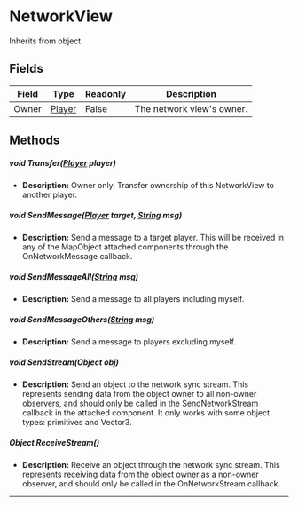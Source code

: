 # NetworkView
Inherits from object
## Fields
|Field|Type|Readonly|Description|
|---|---|---|---|
|Owner|[Player](../objects/Player.md)|False|The network view's owner.|
## Methods
##### void Transfer([Player](../objects/Player.md) player)
- **Description:** Owner only. Transfer ownership of this NetworkView to another player.
##### void SendMessage([Player](../objects/Player.md) target, [String](../static/String.md) msg)
- **Description:** Send a message to a target player. This will be received in any of the MapObject attached components through the OnNetworkMessage callback.
##### void SendMessageAll([String](../static/String.md) msg)
- **Description:** Send a message to all players including myself.
##### void SendMessageOthers([String](../static/String.md) msg)
- **Description:** Send a message to players excluding myself.
##### void SendStream(Object obj)
- **Description:** Send an object to the network sync stream.             This represents sending data from the object owner to all non-owner observers,             and should only be called in the SendNetworkStream callback in the attached component.             It only works with some object types: primitives and Vector3.
##### Object ReceiveStream()
- **Description:** Receive an object through the network sync stream.             This represents receiving data from the object owner as a non-owner observer,             and should only be called in the OnNetworkStream callback.

---

